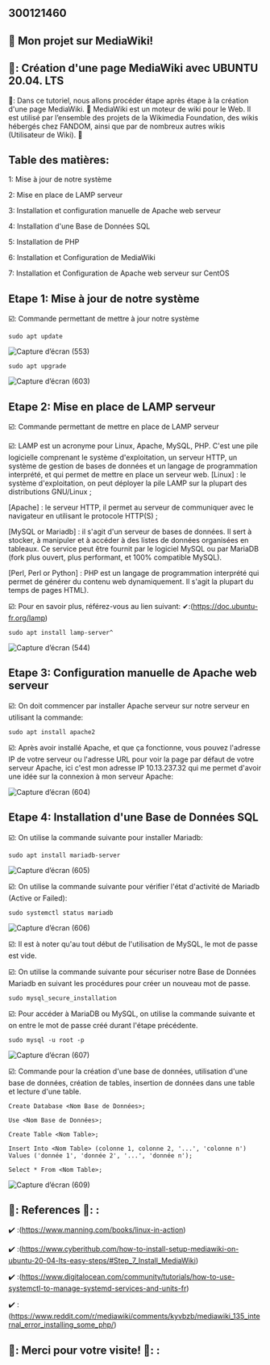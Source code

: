 ## 300121460

## :whale: Mon projet sur MediaWiki!

## 🍎: Création d'une page MediaWiki avec UBUNTU 20.04. LTS

🏁: Dans ce tutoriel, nous allons procéder étape après étape à la création d'une page MediaWiki. 🌹 MediaWiki est un moteur de wiki pour le Web. Il est utilisé par l’ensemble des projets de la Wikimedia Foundation, des wikis hébergés chez FANDOM, ainsi que par de nombreux autres wikis (Utilisateur de Wiki). 🏁

## Table des matières:
1: Mise à jour de notre système

2: Mise en place de LAMP serveur

3: Installation et configuration manuelle de Apache web serveur

4: Installation d'une Base de Données SQL

5: Installation de PHP

6: Installation et Configuration de MediaWiki

7: Installation et Configuration de Apache web serveur sur CentOS

## Etape 1: Mise à jour de notre système

☑️: Commande permettant de mettre à jour notre système

```
sudo apt update
```
![Capture d’écran (553)](https://user-images.githubusercontent.com/71027883/146571308-5c6ebaa5-3cab-42e9-8ce2-600ffdf9efaf.png)

```
sudo apt upgrade
```
![Capture d’écran (603)](https://user-images.githubusercontent.com/71027883/146572625-68fd6623-9cb6-4e46-8c07-6e3e2e87a855.png)

## Etape 2: Mise en place de LAMP serveur

☑️: Commande permettant de mettre en place de LAMP serveur

☑️: LAMP est un acronyme pour Linux, Apache, MySQL, PHP. C'est une pile logicielle comprenant le système d'exploitation, un serveur HTTP, un système de gestion de bases de données et un langage de programmation interprété, et qui permet de mettre en place un serveur web.
[Linux] : le système d'exploitation, on peut déployer la pile LAMP sur la plupart des distributions GNU/Linux ;

[Apache] :  le serveur HTTP, il permet au serveur de communiquer avec le navigateur en utilisant le protocole HTTP(S) ;

[MySQL or Mariadb] : il s'agit d'un serveur de bases de données. Il sert à stocker, à manipuler et à accéder à des listes de données organisées en tableaux. Ce service peut être fournit par le logiciel MySQL ou par MariaDB (fork plus ouvert, plus performant, et 100% compatible MySQL).

[Perl, Perl or Python] :  PHP est un langage de programmation interprété qui permet de générer du contenu web dynamiquement. Il s'agit la plupart du temps de pages HTML).

☑️: Pour en savoir plus, référez-vous au lien suivant: ✔:(https://doc.ubuntu-fr.org/lamp)


```
sudo apt install lamp-server^
```
![Capture d’écran (544)](https://user-images.githubusercontent.com/71027883/146573628-6fb7224d-a7b0-4669-9ce6-4f74dd2e9382.png)

## Etape 3: Configuration manuelle de Apache web serveur

☑️: On doit commencer par installer Apache serveur sur notre serveur en utilisant la commande:

```
sudo apt install apache2
```

☑️: Après avoir installé Apache, et que ça fonctionne, vous pouvez l'adresse IP de votre serveur ou l'adresse URL pour voir la page par défaut de votre serveur Apache, ici c'est mon adresse IP 10.13.237.32 qui me permet d'avoir une idée sur la connexion à mon serveur Apache:

![Capture d’écran (604)](https://user-images.githubusercontent.com/71027883/146575782-953fd215-af68-4c6f-b934-5c636b9d803d.png)

## Etape 4: Installation d'une Base de Données SQL

☑️: On utilise la commande suivante pour installer Mariadb:

```
sudo apt install mariadb-server
```
![Capture d’écran (605)](https://user-images.githubusercontent.com/71027883/146578197-fb1d17a4-ae28-4521-af9a-c20cb20be5c7.png)

☑️: On utilise la commande suivante pour vérifier l'état d'activité de Mariadb (Active or Failed):

```
sudo systemctl status mariadb
```
![Capture d’écran (606)](https://user-images.githubusercontent.com/71027883/146578614-177b2603-928b-4a9d-89a7-cd0b79d019ff.png)

☑️: Il est à noter qu'au tout début de l'utilisation de MySQL, le mot de passe est vide. 

☑️: On utilise la commande suivante pour sécuriser notre Base de Données Mariadb en suivant les procédures pour créer un nouveau mot de passe.

```
sudo mysql_secure_installation
```
☑️: Pour accéder à  MariaDB ou MySQL, on utilise la commande suivante et on entre le mot de passe créé durant l'étape précédente.

```
sudo mysql -u root -p
```
![Capture d’écran (607)](https://user-images.githubusercontent.com/71027883/146579985-4dd87e3d-3b9e-4a27-8da3-82f20afc91b5.png)

☑️: Commande pour la création d'une base de données, utilisation d'une base de données, création de tables, insertion de données dans une table et lecture d'une table.
 ```
 Create Database <Nom Base de Données>;
 ```
 ```
 Use <Nom Base de Données>;
 ```

 ```
 Create Table <Nom Table>;
 ```
 ```
 Insert Into <Nom Table> (colonne 1, colonne 2, '...', 'colonne n') Values ('donnée 1', 'donnée 2', '...', 'donnée n');
 ```
 ```
 Select * From <Nom Table>;
 ```
![Capture d’écran (609)](https://user-images.githubusercontent.com/71027883/146582598-ebaebd52-9762-4b10-b8e0-7817218f7175.png)







## 🐳: References 🐳: :

✔️ :(https://www.manning.com/books/linux-in-action)

✔️ :(https://www.cyberithub.com/how-to-install-setup-mediawiki-on-ubuntu-20-04-lts-easy-steps/#Step_7_Install_MediaWiki)

✔️ :(https://www.digitalocean.com/community/tutorials/how-to-use-systemctl-to-manage-systemd-services-and-units-fr)

✔️ :(https://www.reddit.com/r/mediawiki/comments/kyvbzb/mediawiki_135_internal_error_installing_some_php/)






## 🍎: Merci pour votre visite! 🍎: : 
